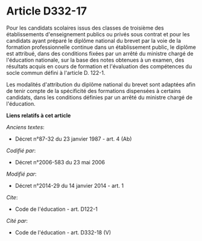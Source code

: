 # Article D332-17

Pour les candidats scolaires issus des classes de troisième des établissements d'enseignement publics ou privés sous contrat
et pour les candidats ayant préparé le diplôme national du brevet par la voie de la formation professionnelle continue dans
un établissement public, le diplôme est attribué, dans des conditions fixées par un arrêté du ministre chargé de l'éducation
nationale, sur la base des notes obtenues à un examen, des résultats acquis en cours de formation et l'évaluation des
compétences du socle commun défini à l'article D. 122-1. 

Les modalités d'attribution du diplôme national du brevet sont adaptées afin de tenir compte de la spécificité des formations
dispensées à certains candidats, dans les conditions définies par un arrêté du ministre chargé de l'éducation.

**Liens relatifs à cet article**

_Anciens textes_:

  - Décret n°87-32 du 23 janvier 1987 - art. 4 (Ab)

_Codifié par_:

  - Décret n°2006-583 du 23 mai 2006

_Modifié par_:

  - Décret n°2014-29 du 14 janvier 2014 - art. 1

_Cite_:

  - Code de l'éducation - art. D122-1

_Cité par_:

  - Code de l'éducation - art. D332-18 (V)
